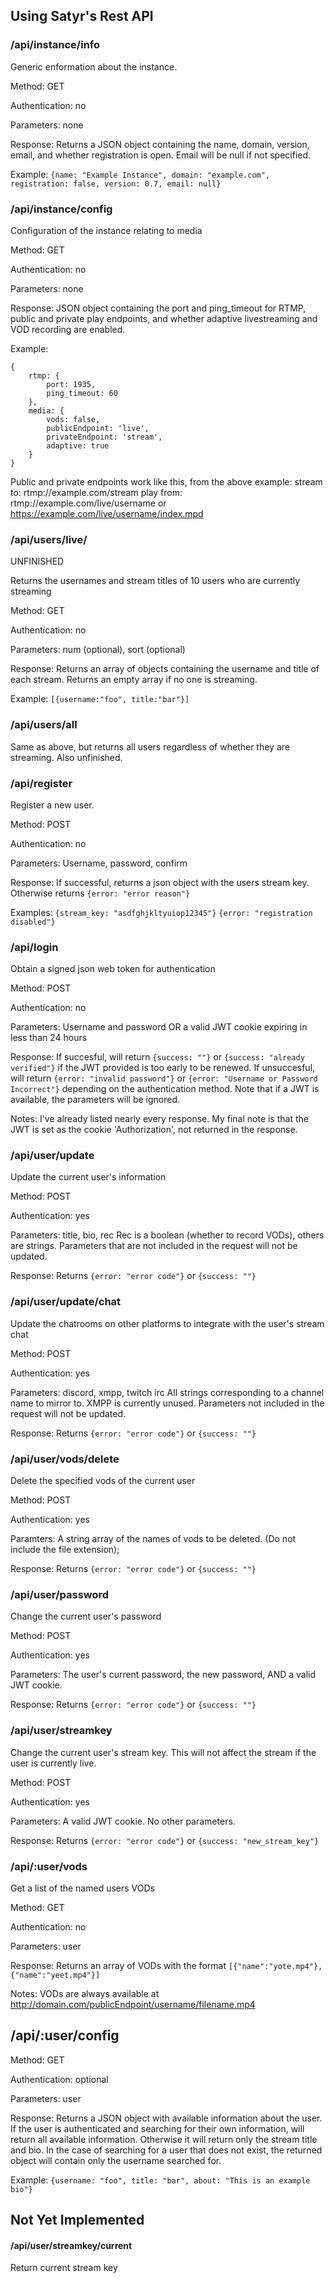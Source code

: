 ## Using Satyr's Rest API

### /api/instance/info

Generic enformation about the instance.

Method: GET

Authentication: no

Parameters: none

Response: Returns a JSON object containing the name, domain, version, email, and whether registration is open. Email will be null if not specified.

Example: `{name: "Example Instance", domain: "example.com", registration: false, version: 0.7, email: null}`



### /api/instance/config

Configuration of the instance relating to media

Method: GET

Authentication: no

Parameters: none

Response: JSON object containing the port and ping_timeout for RTMP, public and private play endpoints, and whether adaptive livestreaming and VOD recording are enabled.

Example:
```
{
	rtmp: {
		port: 1935,
		ping_timeout: 60
	},
	media: {
		vods: false,
		publicEndpoint: 'live',
		privateEndpoint: 'stream',
		adaptive: true
	}
}
```
Public and private endpoints work like this, from the above example:
stream to: rtmp://example.com/stream
play from: rtmp://example.com/live/username or https://example.com/live/username/index.mpd



### /api/users/live/

UNFINISHED

Returns the usernames and stream titles of 10 users who are currently streaming

Method: GET

Authentication: no

Parameters: num (optional), sort (optional)

Response: Returns an array of objects containing the username and title of each stream. Returns an empty array if no one is streaming.

Example: `[{username:"foo", title:"bar"}]`


### /api/users/all

Same as above, but returns all users regardless of whether they are streaming. Also unfinished.



###  /api/register

Register a new user.

Method: POST

Authentication: no

Parameters: Username, password, confirm

Response: If successful, returns a json object with the users stream key. Otherwise returns `{error: "error reason"}`

Examples: 
`{stream_key: "asdfghjkltyuiop12345"}`
`{error: "registration disabled"}`


### /api/login

Obtain a signed json web token for authentication

Method: POST

Authentication: no

Parameters: Username and password OR a valid JWT cookie expiring in less than 24 hours

Response: If succesful, will return `{success: ""}` or `{success: "already verified"}` if the JWT provided is too early to be renewed. If unsuccesful, will return `{error: "invalid password"}` or `{error: "Username or Password Incorrect"}` depending on the authentication method. Note that if a JWT is available, the parameters will be ignored.

Notes: I've already listed nearly every response. My final note is that the JWT is set as the cookie 'Authorization', not returned in the response.


### /api/user/update

Update the current user's information

Method: POST

Authentication: yes

Parameters: title, bio, rec
Rec is a boolean (whether to record VODs), others are strings. Parameters that are not included in the request will not be updated.

Response: Returns `{error: "error code"}` or `{success: ""}`



### /api/user/update/chat

Update the chatrooms on other platforms to integrate with the user's stream chat

Method: POST

Authentication: yes

Parameters: discord, xmpp, twitch irc
All strings corresponding to a channel name to mirror to. XMPP is currently unused. Parameters not included in the request will not be updated.

Response: Returns `{error: "error code"}` or `{success: ""}`



### /api/user/vods/delete

Delete the specified vods of the current user

Method: POST

Authentication: yes

Paramters: A string array of the names of vods to be deleted. (Do not include the file extension);

Response: Returns `{error: "error code"}` or `{success: ""}`

### /api/user/password

Change the current user's password

Method: POST

Authentication: yes

Parameters: The user's current password, the new password, AND a valid JWT cookie.

Response: Returns `{error: "error code"}` or `{success: ""}`



### /api/user/streamkey

Change the current user's stream key. This will not affect the stream if the user is currently live.

Method: POST

Authentication: yes

Parameters: A valid JWT cookie. No other parameters.

Response: Returns `{error: "error code"}` or `{success: "new_stream_key"}`

### /api/:user/vods

Get a list of the named users VODs

Method: GET

Authentication: no

Parameters: user

Response: Returns an array of VODs with the format `[{"name":"yote.mp4"},{"name":"yeet.mp4"}]`

Notes: VODs are always available at http://domain.com/publicEndpoint/username/filename.mp4



## /api/:user/config

Method: GET

Authentication: optional

Parameters: user

Response: Returns a JSON object with available information about the user. If the user is authenticated and searching for their own information, will return all available information. Otherwise it will return only the stream title and bio. In the case of searching for a user that does not exist, the returned object will contain only the username searched for.

Example: `{username: "foo", title: "bar", about: "This is an example bio"}`



## Not Yet Implemented

#### /api/user/streamkey/current

Return current stream key
